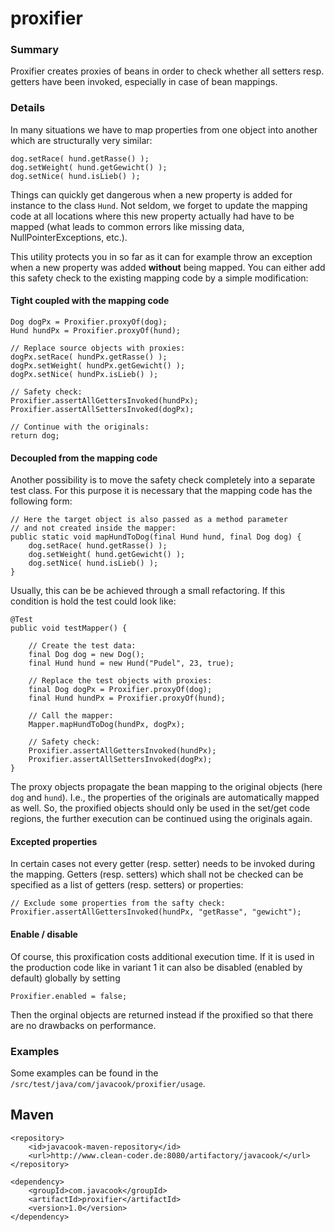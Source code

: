 # proxifier

### Summary
Proxifier creates proxies of beans in order to check whether all setters resp. getters have been invoked,
especially in case of bean mappings.

### Details
In many situations we have to map properties from one object into another which are structurally very similar:

    dog.setRace( hund.getRasse() );
    dog.setWeight( hund.getGewicht() );
    dog.setNice( hund.isLieb() );
    
Things can quickly get dangerous when a new property is added for instance to the class 
<code>Hund</code>. Not seldom, we forget to update the mapping code at all locations 
where this new property actually had have to be mapped (what leads to common errors 
like missing data, NullPointerExceptions, etc.).

This utility protects you in so far as it can for example throw an exception when 
a new property was added **without** being mapped. You can either add
this safety check to the existing mapping code by a simple modification:

#### Tight coupled with the mapping code

    Dog dogPx = Proxifier.proxyOf(dog);
    Hund hundPx = Proxifier.proxyOf(hund);

    // Replace source objects with proxies:
    dogPx.setRace( hundPx.getRasse() );
    dogPx.setWeight( hundPx.getGewicht() );
    dogPx.setNice( hundPx.isLieb() );
    
    // Safety check:
    Proxifier.assertAllGettersInvoked(hundPx);
    Proxifier.assertAllSettersInvoked(dogPx);
    
    // Continue with the originals:
    return dog;
    
#### Decoupled from the mapping code
    
Another possibility is to move the safety check completely into a separate test class.
For this purpose it is necessary that the mapping code has the following form:

    // Here the target object is also passed as a method parameter
    // and not created inside the mapper:
    public static void mapHundToDog(final Hund hund, final Dog dog) {
        dog.setRace( hund.getRasse() );
        dog.setWeight( hund.getGewicht() );
        dog.setNice( hund.isLieb() );
    }   
    
Usually, this can be be achieved through a small refactoring. If this condition is 
hold the test could look like:

    @Test
    public void testMapper() {

        // Create the test data:
        final Dog dog = new Dog();
        final Hund hund = new Hund("Pudel", 23, true);

        // Replace the test objects with proxies:
        final Dog dogPx = Proxifier.proxyOf(dog);
        final Hund hundPx = Proxifier.proxyOf(hund);

        // Call the mapper:
        Mapper.mapHundToDog(hundPx, dogPx);

        // Safety check:
        Proxifier.assertAllGettersInvoked(hundPx);
        Proxifier.assertAllSettersInvoked(dogPx);
    }

The proxy objects propagate the bean mapping to the original objects 
(here <code>dog</code> and <code>hund</code>). I.e., the properties of the 
originals are automatically mapped as well. So, the proxified objects 
should only be used in the set/get code regions, the further execution
can be continued using the originals again.

#### Excepted properties
In certain cases not every getter (resp. setter) needs to be invoked during the mapping.
Getters (resp. setters) which shall not be checked can be specified as a list of getters 
(resp. setters) or properties:
     
    // Exclude some properties from the safty check: 
    Proxifier.assertAllGettersInvoked(hundPx, "getRasse", "gewicht");

#### Enable / disable
Of course, this proxification costs additional execution time. If it is
used in the production code like in variant 1 it can also be disabled (enabled by default) 
globally by setting

    Proxifier.enabled = false;
    
Then the orginal objects are returned instead if the proxified so that there are no 
drawbacks on performance.    
    
### Examples
 
Some examples can be found in the <code>/src/test/java/com/javacook/proxifier/usage</code>.
     
## Maven

    <repository>
        <id>javacook-maven-repository</id>
        <url>http://www.clean-coder.de:8080/artifactory/javacook/</url>
    </repository>

    <dependency> 
        <groupId>com.javacook</groupId>
        <artifactId>proxifier</artifactId>
        <version>1.0</version>
    </dependency>